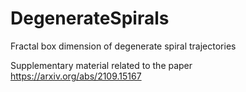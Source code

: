# DegenerateSpirals
Fractal box dimension of degenerate spiral trajectories

Supplementary material related to the paper https://arxiv.org/abs/2109.15167
